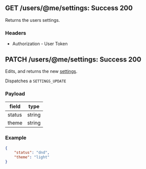 ## GET /users/@me/settings: Success 200
Returns the users settings.

### Headers

* Authorization - User Token

## PATCH /users/@me/settings: Success 200
Edits, and returns the new [settings](../../objects/user.md#settings-object).

Dispatches a `SETTINGS_UPDATE`

### Payload

| field  | type   |
| ------ | ------ |
| status | string |
| theme  | string |

### Example

```json
{
    "status": "dnd",
    "theme": "light"
}
```